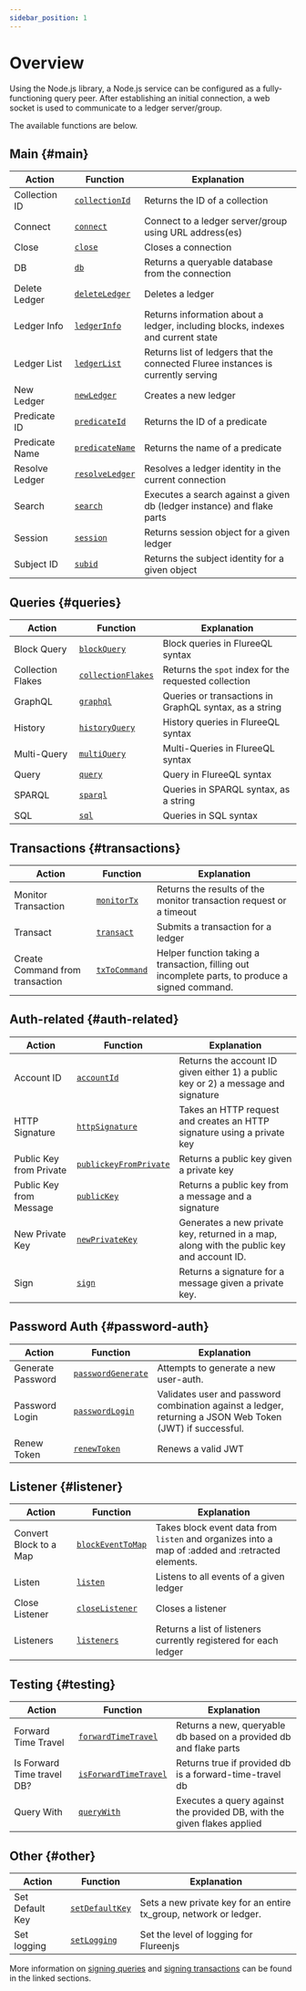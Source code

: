 ```yaml
---
sidebar_position: 1
---
```


# Overview

Using the Node.js library, a Node.js service can be configured as a fully-functioning query peer. After establishing an initial connection, a web socket is used to communicate to a ledger server/group.

The available functions are below.

## Main {#main}

| Action         | Function                                                         | Explanation                                                                      |
| -------------- | ---------------------------------------------------------------- | -------------------------------------------------------------------------------- |
| Collection ID  | [`collectionId`](/docs/reference/nodejs/examples#collectionId)   | Returns the ID of a collection                                                   |
| Connect        | [`connect`](/docs/reference/nodejs/examples#connect)             | Connect to a ledger server/group using URL address(es)                           |
| Close          | [`close`](/docs/reference/nodejs/examples#close)                 | Closes a connection                                                              |
| DB             | [`db`](/docs/reference/nodejs/examples#db)                       | Returns a queryable database from the connection                                 |
| Delete Ledger  | [`deleteLedger`](/docs/reference/nodejs/examples#deleteLedger)   | Deletes a ledger                                                                 |
| Ledger Info    | [`ledgerInfo`](/docs/reference/nodejs/examples#ledgerInfo)       | Returns information about a ledger, including blocks, indexes and current state  |
| Ledger List    | [`ledgerList`](/docs/reference/nodejs/examples#ledgerList)       | Returns list of ledgers that the connected Fluree instances is currently serving |
| New Ledger     | [`newLedger`](/docs/reference/nodejs/examples#newLedger)         | Creates a new ledger                                                             |
| Predicate ID   | [`predicateId`](/docs/reference/nodejs/examples#predicateId)     | Returns the ID of a predicate                                                    |
| Predicate Name | [`predicateName`](/docs/reference/nodejs/examples#predicateName) | Returns the name of a predicate                                                  |
| Resolve Ledger | [`resolveLedger`](/docs/reference/nodejs/examples#resolveLedger) | Resolves a ledger identity in the current connection                             |
| Search         | [`search`](/docs/reference/nodejs/examples#search)               | Executes a search against a given db (ledger instance) and flake parts           |
| Session        | [`session`](/docs/reference/nodejs/examples#session)             | Returns session object for a given ledger                                        |
| Subject ID     | [`subid`](/docs/reference/nodejs/examples#subid)                 | Returns the subject identity for a given object                                  |

## Queries {#queries}

| Action            | Function                                                               | Explanation                                            |
| ----------------- | ---------------------------------------------------------------------- | ------------------------------------------------------ |
| Block Query       | [`blockQuery`](/docs/reference/nodejs/examples#blockQuery)             | Block queries in FlureeQL syntax                       |
| Collection Flakes | [`collectionFlakes`](/docs/reference/nodejs/examples#collectionFlakes) | Returns the `spot` index for the requested collection  |
| GraphQL           | [`graphql`](/docs/reference/nodejs/examples#graphql)                   | Queries or transactions in GraphQL syntax, as a string |
| History           | [`historyQuery`](/docs/reference/nodejs/examples#historyQuery)         | History queries in FlureeQL syntax                     |
| Multi-Query       | [`multiQuery`](/docs/reference/nodejs/examples#multiQuery)             | Multi-Queries in FlureeQL syntax                       |
| Query             | [`query`](/docs/reference/nodejs/examples#query)                       | Query in FlureeQL syntax                               |
| SPARQL            | [`sparql`](/docs/reference/nodejs/examples#sparql)                     | Queries in SPARQL syntax, as a string                  |
| SQL               | [`sql`](/docs/reference/nodejs/examples#sql)                           | Queries in SQL syntax                                  |

## Transactions {#transactions}

| Action                          | Function                                                     | Explanation                                                                                      |
| ------------------------------- | ------------------------------------------------------------ | ------------------------------------------------------------------------------------------------ |
| Monitor Transaction             | [`monitorTx`](/docs/reference/nodejs/examples#monitorTx)     | Returns the results of the monitor transaction request or a timeout                              |
| Transact                        | [`transact`](/docs/reference/nodejs/examples#transact)       | Submits a transaction for a ledger                                                               |
| Create Command from transaction | [`txToCommand`](/docs/reference/nodejs/examples#txToCommand) | Helper function taking a transaction, filling out incomplete parts, to produce a signed command. |

## Auth-related {#auth-related}

| Action                  | Function                                                                       | Explanation                                                                               |
| ----------------------- | ------------------------------------------------------------------------------ | ----------------------------------------------------------------------------------------- |
| Account ID              | [`accountId`](/docs/reference/nodejs/examples#accountId)                       | Returns the account ID given either 1) a public key or 2) a message and signature         |
| HTTP Signature          | [`httpSignature`](/docs/reference/nodejs/examples#httpSignature)               | Takes an HTTP request and creates an HTTP signature using a private key                   |
| Public Key from Private | [`publickeyFromPrivate`](/docs/reference/nodejs/examples#publicKeyFromPrivate) | Returns a public key given a private key                                                  |
| Public Key from Message | [`publicKey`](/docs/reference/nodejs/examples#publicKey)                       | Returns a public key from a message and a signature                                       |
| New Private Key         | [`newPrivateKey`](/docs/reference/nodejs/examples#newPrivateKey)               | Generates a new private key, returned in a map, along with the public key and account ID. |
| Sign                    | [`sign`](/docs/reference/nodejs/examples#sign)                                 | Returns a signature for a message given a private key.                                    |

## Password Auth {#password-auth}

| Action            | Function                                                               | Explanation                                                                                               |
| ----------------- | ---------------------------------------------------------------------- | --------------------------------------------------------------------------------------------------------- |
| Generate Password | [`passwordGenerate`](/docs/reference/nodejs/examples#passwordGenerate) | Attempts to generate a new user-auth.                                                                     |
| Password Login    | [`passwordLogin`](/docs/reference/nodejs/examples#passwordLogin)       | Validates user and password combination against a ledger, returning a JSON Web Token (JWT) if successful. |
| Renew Token       | [`renewToken`](/docs/reference/nodejs/examples#renewToken)             | Renews a valid JWT                                                                                        |

## Listener {#listener}

| Action                 | Function                                                             | Explanation                                                                                      |
| ---------------------- | -------------------------------------------------------------------- | ------------------------------------------------------------------------------------------------ |
| Convert Block to a Map | [`blockEventToMap`](/docs/reference/nodejs/examples#blockEventToMap) | Takes block event data from `listen` and organizes into a map of :added and :retracted elements. |
| Listen                 | [`listen`](/docs/reference/nodejs/examples#listen)                   | Listens to all events of a given ledger                                                          |
| Close Listener         | [`closeListener`](/docs/reference/nodejs/examples#closeListener)     | Closes a listener                                                                                |
| Listeners              | [`listeners`](/docs/reference/nodejs/examples#listeners)             | Returns a list of listeners currently registered for each ledger                                 |

## Testing {#testing}

| Action                     | Function                                                                     | Explanation                                                             |
| -------------------------- | ---------------------------------------------------------------------------- | ----------------------------------------------------------------------- |
| Forward Time Travel        | [`forwardTimeTravel`](/docs/reference/nodejs/examples#forwardTimeTravel)     | Returns a new, queryable db based on a provided db and flake parts      |
| Is Forward Time travel DB? | [`isForwardTimeTravel`](/docs/reference/nodejs/examples#isForwardTimeTravel) | Returns true if provided db is a forward-time-travel db                 |
| Query With                 | [`queryWith`](/docs/reference/nodejs/examples#queryWith)                     | Executes a query against the provided DB, with the given flakes applied |

## Other {#other}

| Action          | Function                                                         | Explanation                                                       |
| --------------- | ---------------------------------------------------------------- | ----------------------------------------------------------------- |
| Set Default Key | [`setDefaultKey`](/docs/reference/nodejs/examples#setDefaultKey) | Sets a new private key for an entire tx_group, network or ledger. |
| Set logging     | [`setLogging`](/docs/reference/nodejs/examples#setLogging)       | Set the level of logging for Flureenjs                            |

More information on [signing queries](/concepts/identity/signatures.md#signed-queries) and [signing transactions](/concepts/identity/signatures.md#signed-transactions) can be found in the linked sections.
